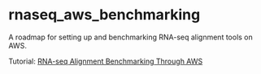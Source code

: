 # rnaseq_aws_benchmarking
A roadmap for setting up and benchmarking RNA-seq alignment tools on AWS.

Tutorial: [RNA-seq Alignment Benchmarking Through AWS](https://github.com/Slandert/rnaseq_aws_benchmarking/wiki)
